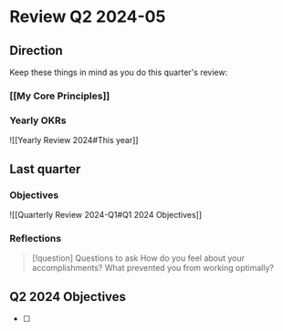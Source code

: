 # Review Q2 2024-05

## Direction

Keep these things in mind as you do this quarter's review:

### [[My Core Principles]]

### Yearly OKRs
![[Yearly Review 2024#This year]]

## Last quarter

### Objectives

![[Quarterly Review 2024-Q1#Q1 2024 Objectives]]


### Reflections


> [!question] Questions to ask
> How do you feel about your accomplishments? What prevented you from working optimally?



## Q2 2024 Objectives

- [ ] 